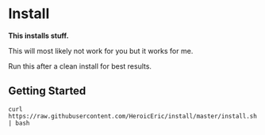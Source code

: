 # Install

**This installs stuff.**

This will most likely not work for you but it works for me.

Run this after a clean install for best results.

## Getting Started

```shell
curl https://raw.githubusercontent.com/HeroicEric/install/master/install.sh | bash
```
